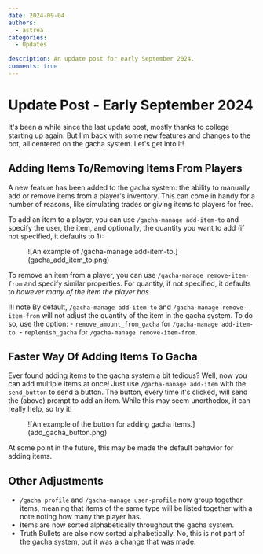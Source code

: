 ```yaml
---
date: 2024-09-04
authors:
  - astrea
categories:
  - Updates

description: An update post for early September 2024.
comments: true
---
```


# Update Post - Early September 2024

It's been a while since the last update post, mostly thanks to college starting up again. But I'm back with some new features and changes to the bot, all centered on the gacha system. Let's get into it!

<!-- more -->

## Adding Items To/Removing Items From Players

A new feature has been added to the gacha system: the ability to manually add or remove items from a player's inventory. This can come in handy for a number of reasons, like simulating trades or giving items to players for free.

To add an item to a player, you can use `/gacha-manage add-item-to` and specify the user, the item, and optionally, the quantity you want to add (if not specified, it defaults to 1):

<figure markdown>
  ![An example of /gacha-manage add-item-to.](gacha_add_item_to.png)
</figure>

To remove an item from a player, you can use `/gacha-manage remove-item-from` and specify similar properties. For quantity, if not specified, it defaults to *however many of the item the player has*.

!!! note
    By default, `/gacha-manage add-item-to` and `/gacha-manage remove-item-from` will not adjust the quantity of the item in the gacha system. To do so, use the option:
    - `remove_amount_from_gacha` for `/gacha-manage add-item-to`.
    - `replenish_gacha` for `/gacha-manage remove-item-from`.

## Faster Way Of Adding Items To Gacha

Ever found adding items to the gacha system a bit tedious? Well, now you can add multiple items at once! Just use `/gacha-manage add-item` with the `send_button` to send a button. The button, every time it's clicked, will send the (above) prompt to add an item. While this may seem unorthodox, it can really help, so try it!

<figure markdown>
  ![An example of the button for adding gacha items.](add_gacha_button.png)
</figure>

At some point in the future, this may be made the default behavior for adding items.

## Other Adjustments

- `/gacha profile` and `/gacha-manage user-profile` now group together items, meaning that items of the same type will be listed together with a note noting how many the player has.
- Items are now sorted alphabetically throughout the gacha system.
- Truth Bullets are also now sorted alphabetically. No, this is not part of the gacha system, but it was a change that was made.
